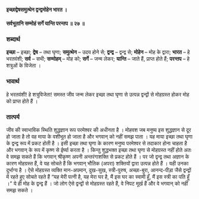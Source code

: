 #### इच्छाद्वेषसमुत्थेन द्वन्द्वमोहेन भारत ।
#### सर्वभूतानि सम्मोहं सर्गे यान्ति परन्तप ॥ २७ ॥

### शब्दार्थ

**इच्छा** – इच्छा; **द्वेष** – तथा घृणा; **समुत्थेन** – उदय होने से; **द्वन्द्व** – द्वन्द्व से; **मोहेन** – मोह के द्वारा; **भारत** – हे भरतवंशी; **सर्व** – सभी; **सम्मोहम्** – मोह को; **सर्गे** – जन्म लेकर; **यान्ति** – जाते हैं, प्राप्त होते हैं; **परन्तप** – हे शत्रुओं के विजेता ।

### भावार्थ

हे भरतवंशी! हे शत्रुविजेता! समस्त जीव जन्म लेकर इच्छा तथा घृणा से उत्पन्न द्वन्द्वों से मोहग्रस्त होकर मोह को प्राप्त होते हैं ।

### तात्पर्य

जीव की स्वाभाविक स्थिति शुद्धज्ञान रूप परमेश्वर की अधीनता है । मोहवश जब मनुष्य इस शुद्धज्ञान से दूर हो जाता है तो वह माया के वशीभूत हो जाता है और भगवान् को नहीं समझ पाता । यह माया इच्छा तथा घृणा के द्वन्द्व रूप में प्रकट होती है । इसी इच्छा तथा घृणा के कारण मनुष्य परमेश्वर से तदाकार होना चाहता है और भगवान् के रूप में कृष्ण से ईर्ष्या करता है । किन्तु शुद्धभक्त इच्छा तथा घृणा से मोहग्रस्त नहीं होते अतः वे समझ सकते हैं कि भगवान् श्रीकृष्ण अपनी अन्तरंगाशक्ति से प्रकट होते हैं । पर जो द्वन्द्व तथा अज्ञान के कारण मोहग्रस्त हैं, वे यह सोचते हैं कि भगवान् भौतिक (अपरा) शक्तियों द्वारा उत्पन्न होते हैं । यही उनका दुर्भाग्य है । ऐसे मोहग्रस्त व्यक्ति मान-अपमान, दुख-सुख, स्त्री-पुरुष, अच्छा-बुरा, आनन्द-पीड़ा जैसे द्वन्द्वों में रहते हुए सोचते रहते हैं “यह मेरी पत्नी है, यह मेरा घर है, मैं इस घर का स्वामी हूँ, मैं इस स्त्री का पति हूँ ।” ये ही मोह के द्वन्द्व हैं । जो लोग ऐसे द्वन्द्वों से मोहग्रस्त रहते हैं, वे निपट मूर्ख हैं और वे भगवान् को नहीं समझ सकते ।